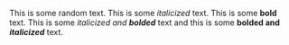 This is some random text.  This is some _italicized_ text.  This is some **bold** text.  This is some _italicized and **bolded**_ text and this is some **bolded and _italicized_** text.
